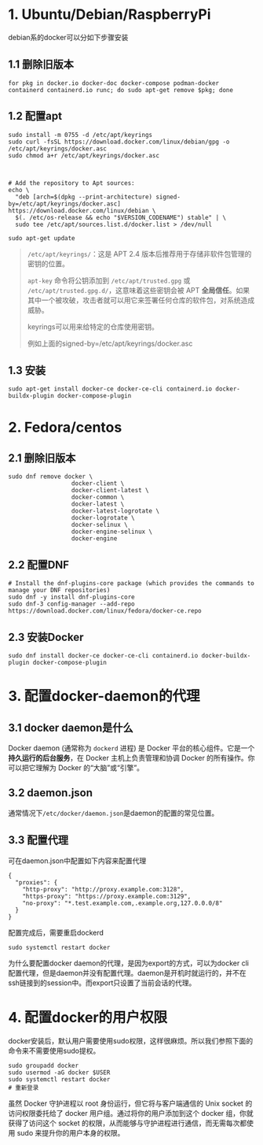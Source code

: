 # 1. Ubuntu/Debian/RaspberryPi

debian系的docker可以分如下步骤安装

## 1.1 删除旧版本

```shell
for pkg in docker.io docker-doc docker-compose podman-docker containerd containerd.io runc; do sudo apt-get remove $pkg; done
```

## 1.2 配置apt

```shell
sudo install -m 0755 -d /etc/apt/keyrings
sudo curl -fsSL https://download.docker.com/linux/debian/gpg -o /etc/apt/keyrings/docker.asc
sudo chmod a+r /etc/apt/keyrings/docker.asc



# Add the repository to Apt sources:
echo \
  "deb [arch=$(dpkg --print-architecture) signed-by=/etc/apt/keyrings/docker.asc] https://download.docker.com/linux/debian \
  $(. /etc/os-release && echo "$VERSION_CODENAME") stable" | \
  sudo tee /etc/apt/sources.list.d/docker.list > /dev/null

sudo apt-get update
```

> `/etc/apt/keyrings/`：这是 APT 2.4 版本后推荐用于存储非软件包管理的密钥的位置。
> 
> `apt-key` 命令将公钥添加到 `/etc/apt/trusted.gpg` 或 `/etc/apt/trusted.gpg.d/`，这意味着这些密钥会被 APT **全局信任**。如果其中一个被攻破，攻击者就可以用它来签署任何仓库的软件包，对系统造成威胁。
> 
> keyrings可以用来给特定的仓库使用密钥。
> 
> 例如上面的signed-by=/etc/apt/keyrings/docker.asc

## 1.3 安装

```shell
sudo apt-get install docker-ce docker-ce-cli containerd.io docker-buildx-plugin docker-compose-plugin
```

# 2. Fedora/centos

## 2.1 删除旧版本

```shell
sudo dnf remove docker \
                  docker-client \
                  docker-client-latest \
                  docker-common \
                  docker-latest \
                  docker-latest-logrotate \
                  docker-logrotate \
                  docker-selinux \
                  docker-engine-selinux \
                  docker-engine
```

## 2.2 配置DNF

```shell
# Install the dnf-plugins-core package (which provides the commands to manage your DNF repositories)
sudo dnf -y install dnf-plugins-core
sudo dnf-3 config-manager --add-repo https://download.docker.com/linux/fedora/docker-ce.repo
```

## 2.3 安装Docker

```shell
sudo dnf install docker-ce docker-ce-cli containerd.io docker-buildx-plugin docker-compose-plugin
```

# 3. 配置docker-daemon的代理

## 3.1 docker daemon是什么

Docker daemon (通常称为 `dockerd` 进程) 是 Docker 平台的核心组件。它是一个**持久运行的后台服务**，在 Docker 主机上负责管理和协调 Docker 的所有操作。你可以把它理解为 Docker 的“大脑”或“引擎”。

## 3.2 daemon.json

通常情况下`/etc/docker/daemon.json`是daemon的配置的常见位置。

## 3.3 配置代理

可在daemon.json中配置如下内容来配置代理

```shell
{
  "proxies": {
    "http-proxy": "http://proxy.example.com:3128",
    "https-proxy": "https://proxy.example.com:3129",
    "no-proxy": "*.test.example.com,.example.org,127.0.0.0/8"
  }
}
```

配置完成后，需要重启dockerd

```shell
sudo systemctl restart docker
```

为什么要配置docker daemon的代理，是因为export的方式，可以为docker cli配置代理，但是daemon并没有配置代理。daemon是开机时就运行的，并不在ssh链接到的session中。而export只设置了当前会话的代理。

# 4. 配置docker的用户权限

docker安装后，默认用户需要使用sudo权限，这样很麻烦。所以我们参照下面的命令来不需要使用sudo提权。

```shell
sudo groupadd docker
sudo usermod -aG docker $USER
sudo systemctl restart docker
# 重新登录
```

虽然 Docker 守护进程以 root 身份运行，但它将与客户端通信的 Unix socket 的访问权限委托给了 docker 用户组。通过将你的用户添加到这个 docker 组，你就获得了访问这个 socket 的权限，从而能够与守护进程进行通信，而无需每次都使用 sudo 来提升你的用户本身的权限。
